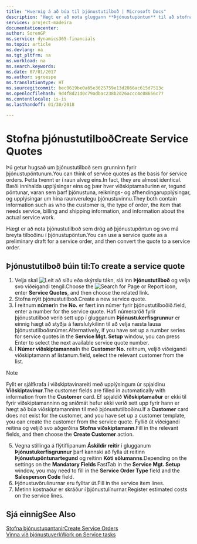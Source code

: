 ```yaml
---
title: "Hvernig á að búa til þjónustutilboð | Microsoft Docs"
description: "Hægt er að nota gluggann **Þjónustupöntun** til að stofna skjöl þar sem hægt er að færa inn upplýsingar um þjónustu, s.s. viðgerðir og viðhald, á þjónustuvörum að beiðni viðskiptamanns. Hægt er að nota þjónustutilboð sem drög að þjónustupöntun og svo má breyta tilboðinu í þjónustupöntun."
services: project-madeira
documentationcenter: 
author: SorenGP
ms.service: dynamics365-financials
ms.topic: article
ms.devlang: na
ms.tgt_pltfrm: na
ms.workload: na
ms.search.keywords: 
ms.date: 07/01/2017
ms.author: sgroespe
ms.translationtype: HT
ms.sourcegitcommit: bec0619be0a65e3625759e13d2866ac615d7513c
ms.openlocfilehash: 9d4f8d21d0c79adbac238b2d26accc4c08656c77
ms.contentlocale: is-is
ms.lasthandoff: 01/30/2018

---
```

# <a name="create-service-quotes"></a><span data-ttu-id="34489-104">Stofna þjónustutilboð</span><span class="sxs-lookup"><span data-stu-id="34489-104">Create Service Quotes</span></span>
<span data-ttu-id="34489-105">Þú getur hugsað um þjónustutilboð sem grunninn fyrir þjónustupöntunum.</span><span class="sxs-lookup"><span data-stu-id="34489-105">You can think of service quotes as the basis for service orders.</span></span> <span data-ttu-id="34489-106">Þetta tvennt er í raun alveg eins.</span><span class="sxs-lookup"><span data-stu-id="34489-106">In fact, they are almost identical.</span></span> <span data-ttu-id="34489-107">Bæði innihalda upplýsingar eins og þær hver viðskiptamaðurinn er, tegund pöntunar, varan sem þarf þjónustuna, reiknings- og afhendingarupplýsingar, og upplýsingar um hina raunverulegu þjónustuvinnu.</span><span class="sxs-lookup"><span data-stu-id="34489-107">They both contain information such as who the customer is, the type of order, the item that needs service, billing and shipping information, and information about the actual service work.</span></span>
 
<span data-ttu-id="34489-108">Hægt er að nota þjónustutilboð sem drög að þjónustupöntun og svo má breyta tilboðinu í þjónustupöntun.</span><span class="sxs-lookup"><span data-stu-id="34489-108">You can use a service quote as a preliminary draft for a service order, and then convert the quote to a service order.</span></span>  
  
## <a name="to-create-a-service-quote"></a><span data-ttu-id="34489-109">Þjónustutilboð búin til:</span><span class="sxs-lookup"><span data-stu-id="34489-109">To create a service quote</span></span>  
1. <span data-ttu-id="34489-110">Velja skal ![Leit að síðu eða skýrslu](media/ui-search/search_small.png "Leit að síðu eða skýrslu táknið") tákn, slá inn **Þjónustutilboð** og velja svo viðeigandi tengil.</span><span class="sxs-lookup"><span data-stu-id="34489-110">Choose the ![Search for Page or Report](media/ui-search/search_small.png "Search for Page or Report icon") icon, enter **Service Quotes**, and then choose the related link.</span></span>  
2. <span data-ttu-id="34489-111">Stofna nýtt þjónustutilboð.</span><span class="sxs-lookup"><span data-stu-id="34489-111">Create a new service quote.</span></span>  
3. <span data-ttu-id="34489-112">Í reitnum **númer**</span><span class="sxs-lookup"><span data-stu-id="34489-112">In the **No.**</span></span> <span data-ttu-id="34489-113">er fært inn númer fyrir þjónustutilboðið.</span><span class="sxs-lookup"><span data-stu-id="34489-113">field, enter a number for the service quote.</span></span> <span data-ttu-id="34489-114">Hafi númeraröð fyrir þjónustutilboð verið sett upp í glugganum **Þjónustukerfisgrunnur** er einnig hægt að styðja á færslulykilinn til að velja næsta lausa þjónustutilboðsnúmer.</span><span class="sxs-lookup"><span data-stu-id="34489-114">Alternatively, if you have set up a number series for service quotes in the **Service Mgt. Setup** window, you can press Enter to select the next available service quote number.</span></span>  
4. <span data-ttu-id="34489-115">Í **Númer viðskiptamanns**</span><span class="sxs-lookup"><span data-stu-id="34489-115">In the **Customer No.**</span></span>  <span data-ttu-id="34489-116">reitnum, veljið viðeigandi viðskiptamann af listanum.</span><span class="sxs-lookup"><span data-stu-id="34489-116">field, select the relevant customer from the list.</span></span>  

  > [!Note]  
  >  <span data-ttu-id="34489-117">Fyllt er sjálfkrafa í viðskiptavinareiti með upplýsingum úr spjaldinu **Viðskiptavinur**.</span><span class="sxs-lookup"><span data-stu-id="34489-117">The customer fields are filled in automatically with information from the **Customer** card.</span></span> <span data-ttu-id="34489-118">Ef spjaldið **Viðskiptamaður** er ekki til fyrir viðskiptamanninn og sniðmát hefur ekki verið sett upp fyrir hann er hægt að búa viðskiptamanninn til með þjónustutilboðinu.</span><span class="sxs-lookup"><span data-stu-id="34489-118">If a **Customer** card does not exist for the customer, and you have set up a customer template, you can create the customer from the service quote.</span></span> <span data-ttu-id="34489-119">Fyllið út viðeigandi reitina og veljið svo aðgerðina **Stofna viðskiptamann**.</span><span class="sxs-lookup"><span data-stu-id="34489-119">Fill in the relevant fields, and then choose the **Create Customer** action.</span></span>  
  
5. <span data-ttu-id="34489-120">Vegna stillinga á flýtiflipanum **Áskildir reitir** í glugganum **Þjónustukerfisgrunnur** þarf kannski að fylla út reitinn **Þjónustupöntunartegund** og reitinn **Kóti sölumanns**.</span><span class="sxs-lookup"><span data-stu-id="34489-120">Depending on the settings on the **Mandatory Fields** FastTab in the **Service Mgt. Setup** window, you may need to fill in the **Service Order Type** field and the **Salesperson Code** field.</span></span>  
6. <span data-ttu-id="34489-121">Þjónustuvörulínurnar eru fylltar út.</span><span class="sxs-lookup"><span data-stu-id="34489-121">Fill in the service item lines.</span></span>  
7. <span data-ttu-id="34489-122">Metinn kostnaður er skráður í þjónustulínurnar.</span><span class="sxs-lookup"><span data-stu-id="34489-122">Register estimated costs on the service lines.</span></span>  
  
## <a name="see-also"></a><span data-ttu-id="34489-123">Sjá einnig</span><span class="sxs-lookup"><span data-stu-id="34489-123">See Also</span></span>  
[<span data-ttu-id="34489-124">Stofna þjónustupantanir</span><span class="sxs-lookup"><span data-stu-id="34489-124">Create Service Orders</span></span>](service-how-to-create-service-orders.md)  
[<span data-ttu-id="34489-125">Vinna við þjónustuverk</span><span class="sxs-lookup"><span data-stu-id="34489-125">Work on Service tasks</span></span>](service-how-to-work-on-service-tasks.md)  

 
